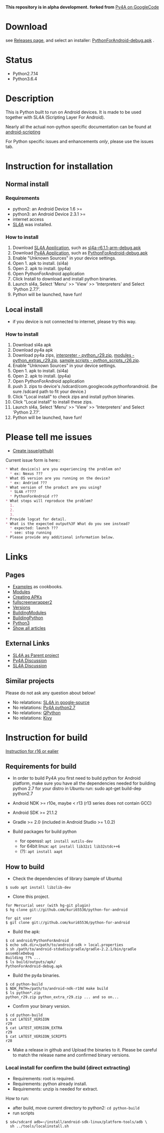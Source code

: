 **This repository is in alpha development.**
**forked from** [Py4A on GoogleCode](https://code.google.com/p/python-for-android/)

Download
===
see [Releases page](../../releases), and select an installer:
[PythonForAndroid-debug.apk](https://github.com/kuri65536/python-for-android/releases/download/r26/PythonForAndroid-debug-r26.apk)
.

Status
===
- Python2.7.14
- Python3.6.4

Description
===
This is Python built to run on Android devices.
It is made to be used together with SL4A (Scripting Layer For Android).

Nearly all the actual non-python specific
documentation can be found at [android-scripting](http://code.google.com/p/android-scripting/)

For Python specific issues and enhancements _only_,
please use the issues tab.


Instruction for installation
===
## Normal install
### Requirements
* python2: an Android Device 1.6 >=
* python3: an Android Device 2.3.1 >=
* internet access
* [SL4A](http://github.com/kuri65536/sl4a) was installed.

### How to install
1. Download [SL4A Application](https://github.com/kuri65536/sl4a), such as
   [sl4a-r6.1.1-arm-debug.apk](https://github.com/kuri65536/sl4a/releases/download/6.2.0/sl4a-r6.2.0-arm-debug.apk)
2. Download [Py4A Application](../../releases), such as
   [PythonForAndroid-debug.apk](../../releases/download/r26/PythonForAndroid-debug-r26.apk)
3. Enable "Unknown Sources" in your device settings.
4. Open 1. apk to install. (sl4a)
5. Open 2. apk to install. (py4a)
6. Open PythonForAndroid application
7. Click Install to download and install python binaries.
8. Launch sl4a, Select 'Menu' >> 'View' >> 'Interpreters'
   and Select 'Python 2.7.?'.
9. Python will be launched, have fun!

## Local install

* if you device is not connected to internet, please try this way.

### How to install
1. Download sl4a apk
2. Download py4a apk
3. Download py4a zips, [interpreter - python_r29.zip](../../releases/download/r29/python_r29.zip),
   [modules - python_extras_r29.zip](../../releases/download/r29/python_extras_r29.zip),
   [sample scripts - python_scripts_r26.zip](../../releases/download/r26/python_scripts_r26.zip).
4. Enable "Unknown Sources" in your device settings.
5. Open 1. apk to install. (sl4a)
6. Open 2. apk to install. (py4a)
7. Open PythonForAndroid application
8. push 3. zips to device's /sdcard/com.googlecode.pythonforandroid.
   (be sure /sdcard path to fit your device.)
9. Click "Local install" to check zips and install python binaries.
9. Click "Local install" to install these zips.
10. Launch sl4a, Select 'Menu' >> 'View' >> 'Interpreters'
    and Select 'Python 2.7.?'.
11. Python will be launched, have fun!


<a name="create_issue"></a>Please tell me issues
===
* [Create issue(github)](../../issues/new?title=&body=%2a%20What%20device(s)%20are%20you%20experiencing%20the%20problem%20on%3F%0A%20%20%2a%20ex:%20Nexus%20%3F%3F%3F%0A%2a%20What%20OS%20version%20are%20you%20running%20on%20the%20device%3F%0A%20%20%2a%20ex:%20Andriod%20%3F%3F%3F%0A%2a%20What%20version%20of%20the%20product%20are%20you%20using%3F%0A%20%20%2a%20SL4A%20r%3F%3F%3F%3F%0A%20%20%2a%20PythonForAndroid%20r%3F%3F%0A%2a%20What%20steps%20will%20reproduce%20the%20problem%3F%0A%20%201.%20%0A%20%202.%20%0A%20%203.%20%0A%2a%20What%20is%20the%20expected%20output%3F%20What%20do%20you%20see%20instead%3F%0A%20%20%2a%20expected:%20launch%20%3F%3F%3F%0A%20%20%2a%20see:%20stop%20running%0A%2a%20Please%20provide%20any%20additional%20information%20below.%0A)

Current issue form is here::
```markdown
* What device(s) are you experiencing the problem on?
  * ex: Nexus ???
* What OS version are you running on the device?
  * ex: Andriod ???
* What version of the product are you using?
  * SL4A r????
  * PythonForAndroid r??
* What steps will reproduce the problem?
  1. 
  2. 
  3. 
* Provide logcat for detail.
* What is the expected output%3F What do you see instead?
  * expected: launch ???
  * see: stop running
* Please provide any additional information below.
```

Links
===
Pages
---
* [Examples](docs/examples.md) as cookbooks.
* [Modules](docs/modules.md)
* [Creating APKs](docs/building_apks.md)
* [fullscreenwrapper2](docs/fullscreenwrapper2.md)
* [Versions](docs/versions.md)
* [BuildingModules](docs/building_modules.md)
* [BuildingPython](docs/building_python.md)
* [Python3](python3-alpha/README.md)
* [Show all articles](docs/README.md)

External Links
---
* [SL4A as Parent project](https://github.com/kuri65536/sl4a)
* [Py4A Discussion](http://groups.google.com/group/python-for-android)
* [SL4A Discussion](http://groups.google.com/group/android-scripting)

Similar projects
---
Please do not ask any question about below!

* No relatations: [SL4A in google-source](https://android.googlesource.com/platform/external/sl4a)
* No relatations: [Py4A python2.7](https://googlecode.com/p/android-python27)
* No relatations: [QPython](http://qpython.com)
* No relatations: [Kivy](http://kivy.org)


Instruction for build
===
[Instruction for r16 or ealier](docs/building_ant.md)

Requirements for build
---
* In order to build Py4A you first need to build python for Android platform,
  make sure you have all the dependencies needed for building python 2.7 for your
  distro in Ubuntu run: sudo apt-get build-dep python2.7
* Android NDK >= r10e, maybe < r13 (r13 series does not contain GCC)
* Android SDK >= 21.1.2
* Gradle >= 2.0 (included in Android Studio >= 1.0.2)
* Build packages for build python

    - for openssl: `apt install xutils-dev`
    - for 64bit linux: `apt install lib32z1 lib32stdc++6`
    - (?): `apt install aapt`

How to build
---
* Check the dependencies of library (sample of Ubuntu)
```shell
$ sudo apt install libzlib-dev
```

* Clone this project.
```shell
for Mercurial uesr (with hg-git plugin)
$ hg clone git://github.com/kuri65536/python-for-android

for git user
$ git clone git://github.com/kuri65536/python-for-android
```
* Build the apk:
```shell
$ cd android/PythonForAndroid
$ echo sdk.dir=/path/to/android-sdk > local.properties
$ sh /path/to/android-stdudio/gradle/gradle-2.2.1/bin/gradle assembleDebug
Building ??% ...
$ ls build/outputs/apk/
PythonForAndroid-debug.apk
```
* Build the py4a binaries.
```shell
$ cd python-build
$ NDK_PATH=/path/to/android-ndk-r10d make build
$ ls python*.zip
python_r29.zip python_extra_r29.zip ... and so on...
```
* Confirm your binary version.
```shell
$ cd python-build
$ cat LATEST_VERSION
r29
$ cat LATEST_VERSION_EXTRA
r29
$ cat LATEST_VERSION_SCRIPTS
r28
```
* Make a release in github and Upload the binaries to it.
  Please be careful to match the release name and
  confirmed binary versions.

### Local install for confirm the build (direct extracting)
* Requirements: root is required.
* Requirements: python already install.
* Requirements: unzip is needed for extract.

How to run:
* after build, move current directory to python2: `cd python-build`
* run scripts
```shell
$ sd=/sdcard adb=~/install/android-sdk-linux/platform-tools/adb \
  sh ../tools/localinstall.sh
```

<!---
 vi: ft=markdown:et:ts=4:nowrap
 -->
